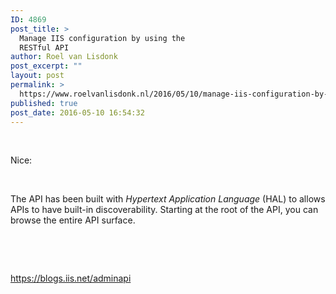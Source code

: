 ```yaml
---
ID: 4869
post_title: >
  Manage IIS configuration by using the
  RESTful API
author: Roel van Lisdonk
post_excerpt: ""
layout: post
permalink: >
  https://www.roelvanlisdonk.nl/2016/05/10/manage-iis-configuration-by-using-the-restful-api/
published: true
post_date: 2016-05-10 16:54:32
---
```

<p>&#160;</p>  <p>Nice:</p>  <p>&#160;</p>  <p>The API has been built with <em>Hypertext Application Language</em> (HAL) to allows APIs to have built-in discoverability. Starting at the root of the API, you can browse the entire API surface.</p>  <p>&#160;</p>  <p>&#160;</p>  <p><a title="https://blogs.iis.net/adminapi" href="https://blogs.iis.net/adminapi">https://blogs.iis.net/adminapi</a></p>